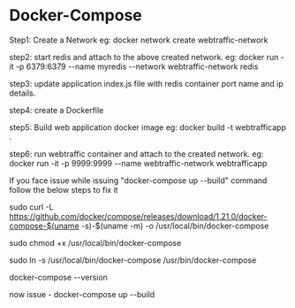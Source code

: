 # Docker-Compose

Step1: Create a Network
eg: docker network create webtraffic-network

step2: start redis and attach to the above created network. eg: docker run -it -p 6379:6379 --name myredis --network webtraffic-network redis

step3: update application index.js file with redis container port name and ip details.

step4: create a Dockerfile

step5: Build web application docker image eg: docker build -t webtrafficapp .

step6: run webtraffic container and attach to the created network. eg: docker run -it -p 9999:9999 --name webtraffic-network webtrafficapp

If you face issue while issuing "docker-compose up --build" command follow the below steps to fix it

 sudo curl -L https://github.com/docker/compose/releases/download/1.21.0/docker-compose-$(uname -s)-$(uname -m) -o /usr/local/bin/docker-compose

 sudo chmod +x /usr/local/bin/docker-compose
 
 sudo ln -s /usr/local/bin/docker-compose /usr/bin/docker-compose
 
 docker-compose --version
 
 now issue - docker-compose up --build
   
